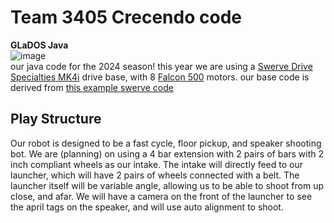 # Team 3405 Crecendo code  
**GLaDOS Java**  
![image](https://github.com/FRC-Team-3405/GLaDOS-Java/assets/67015041/a61d50ed-417b-4719-aa82-30872542794b)  
our java code for the 2024 season! 
this year we are using a [Swerve Drive Specialties MK4i](https://www.swervedrivespecialties.com/products/mk4i-swerve-module) drive base, with 8 [Falcon 500](https://store.ctr-electronics.com/falcon-500-powered-by-talon-fx/) motors. 
our base code is derived from [this example swerve code](https://github.com/dirtbikerxz/BaseTalonFXSwerve)

## Play Structure
Our robot is designed to be a fast cycle, floor pickup, and speaker shooting bot. We are (planning) on using a 4 bar extension with 2 pairs of bars with 2 inch compliant wheels as our intake. The intake will directly feed to our launcher, which will have 2 pairs of wheels connected with a belt. The launcher itself will be variable angle, allowing us to be able to shoot from up close, and afar. We will have a camera on the front of the launcher to see the april tags on the speaker, and will use auto alignment to shoot.
